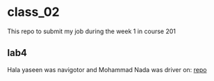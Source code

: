 # class_02
This repo to submit my job during the week 1 in course 201

## lab4
Hala yaseen was navigotor  and Mohammad Nada was driver on: [repo](https://github.com/HalaYassen/class_02)

